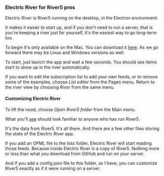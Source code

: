 ### Electric River for River5 pros

Electric River is River5 running on the desktop, in the Electron environment. 

It makes it easier to start up, and if you don't need to run a server, that is you're keeping a river just for yourself, it's the easiest way to go long-term too. 

To begin it's only available on the Mac. You can download it <a href="http://rss2.io/electric/">here</a>. As we go forward there may be Linux and Windows versions as well.

To start, just launch the app and wait a few seconds. You should see items start to show up in the river automatically. 

If you want to edit the subscription list to add your own feeds, or to remove some of the examples, choose <i>List editor</i> from the Pages menu. Return to the river view by choosing <i>River</i> from the same menu.

#### Customizing Electric River

To lift the nood, choose <i>Open River5 folder</i> from the Main menu. 

What you'll <a href="http://scripting.com/2017/03/29/river5Folder.png">see</a> should look familiar to anyone who has run River5. 

It's the data from River5. It's all there. And there are a few other files storing the state of the Electric River app. 

If you add an OPML file to the lists folder, Electric River will start reading those feeds. Because inside Electric River is a copy of River5. Nothing more or less than what you download from GitHub and run on your server. 

And if you add a config.json file to this folder, as I have, you can customize RIver5 exactly as if it were running on a server. 

